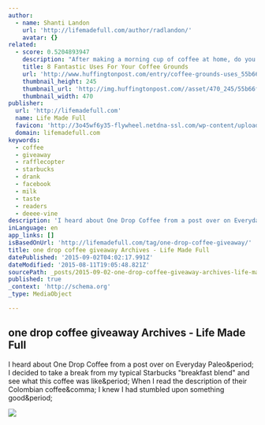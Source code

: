 ```yaml
---
author:
  - name: Shanti Landon
    url: 'http://lifemadefull.com/author/radlandon/'
    avatar: {}
related:
  - score: 0.5204893947
    description: "After making a morning cup of coffee at home, do you toss the leftover grounds in the trash? You DEFINITELY shouldn't. Contrary to popular belief, composting isn't the only way to re-use old coffee grounds."
    title: 8 Fantastic Uses For Your Coffee Grounds
    url: 'http://www.huffingtonpost.com/entry/coffee-grounds-uses_55b66c67e4b0a13f9d195a2b'
    thumbnail_height: 245
    thumbnail_url: 'http://img.huffingtonpost.com//asset/470_245/55b66f9b1400002f002e0e59.jpeg?cache=cZL5ytKnLX'
    thumbnail_width: 470
publisher:
  url: 'http://lifemadefull.com'
  name: Life Made Full
  favicon: 'http://3o45wf6y35-flywheel.netdna-ssl.com/wp-content/uploads/2013/11/favicon.png'
  domain: lifemadefull.com
keywords:
  - coffee
  - giveaway
  - rafflecopter
  - starbucks
  - drank
  - facebook
  - milk
  - taste
  - readers
  - deeee-vine
description: 'I heard about One Drop Coffee from a post over on Everyday Paleo. I decided to take a break from my typical Starbucks "breakfast blend" and see what this coffee was like. When I read the description of their Colombian coffee, I knew I had stumbled upon something good.'
inLanguage: en
app_links: []
isBasedOnUrl: 'http://lifemadefull.com/tag/one-drop-coffee-giveaway/'
title: one drop coffee giveaway Archives - Life Made Full
datePublished: '2015-09-02T04:02:17.991Z'
dateModified: '2015-08-11T19:05:48.821Z'
sourcePath: _posts/2015-09-02-one-drop-coffee-giveaway-archives-life-made-full.md
published: true
_context: 'http://schema.org'
_type: MediaObject

---
```

<article style=""><h1>one drop coffee giveaway Archives - Life Made Full</h1><p>I heard about One Drop Coffee from a post over on Everyday Paleo&amp;period; I decided to take a break from my typical Starbucks "breakfast blend" and see what this coffee was like&amp;period; When I read the description of their Colombian coffee&amp;comma; I knew I had stumbled upon something good&amp;period;</p><img src="http://3o45wf6y35-flywheel.netdna-ssl.com/wp-content/uploads/2014/11/individual-coffee_shanti_new.jpg" /></article>